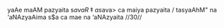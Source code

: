 yaAe maAM pazyaita s$avaR‡a s$ava> ca maiya pazyaita /
tasyaAhM" na ‘aNAzyaAima s$a ca mae na ‘aNAzyaita //30//